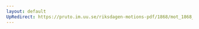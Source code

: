 ```yaml
---
layout: default
UpRedirect: https://pruto.im.uu.se/riksdagen-motions-pdf/1868/mot_1868__ak__233/mot_1868__ak__233-001.pdf
---
```

